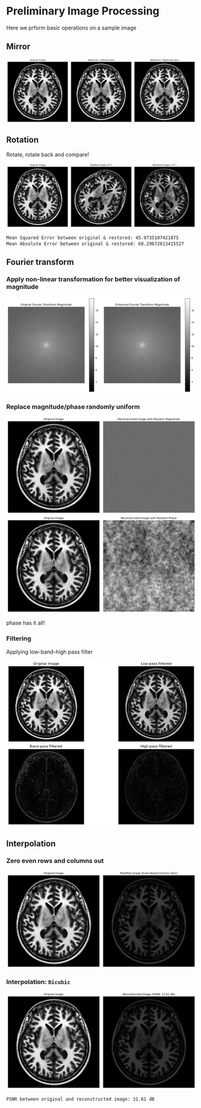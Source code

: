 # Preliminary Image Processing

Here we prform basic operations on a sample image

## Mirror
<p align="center">
    <img src="images/1.png" alt="Descriptive Alt Text" class="fit-width-image">
</p>

## Rotation
Rotate, rotate back and compare!

<p align="center">
    <img src="images/2.png" alt="Descriptive Alt Text" class="fit-width-image">
</p>

```
Mean Squared Error between original & restored: 45.9735107421875
Mean Absolute Error between original & restored: 68.29672813415527
```

## Fourier transform

### Apply non-linear transformation for better visualization of magnitude  
<p align="center">
    <img src="images/3.png" alt="Descriptive Alt Text" class="fit-width-image">
</p>

### Replace magnitude/phase randomly uniform  
<p align="center">
    <img src="images/4.png" alt="Descriptive Alt Text" class="fit-width-image">
    <img src="images/5.png" alt="Descriptive Alt Text" class="fit-width-image">
</p>
phase has it all!

### Filtering  
Applying low-band-high pass filter 
<p align="center">
    <img src="images/6.png" alt="Descriptive Alt Text" class="fit-width-image">
</p>

## Interpolation

### Zero even rows and columns out
<p align="center">
    <img src="images/7.png" alt="Descriptive Alt Text" class="fit-width-image">
</p>

### Interpolation: `Bicubic`
<p align="center">
    <img src="images/8.png" alt="Descriptive Alt Text" class="fit-width-image">
</p>

```
PSNR between original and reconstructed image: 31.61 dB
```
